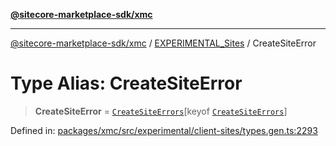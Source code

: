 [**@sitecore-marketplace-sdk/xmc**](../../../../README.md)

***

[@sitecore-marketplace-sdk/xmc](../../../../README.md) / [EXPERIMENTAL\_Sites](../README.md) / CreateSiteError

# Type Alias: CreateSiteError

> **CreateSiteError** = [`CreateSiteErrors`](CreateSiteErrors.md)\[keyof [`CreateSiteErrors`](CreateSiteErrors.md)\]

Defined in: [packages/xmc/src/experimental/client-sites/types.gen.ts:2293](https://github.com/Sitecore/marketplace-sdk/blob/main/packages/xmc/src/experimental/client-sites/types.gen.ts#L2293)
